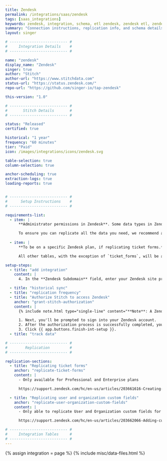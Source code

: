 ```yaml
---
title: Zendesk
permalink: /integrations/saas/zendesk
tags: [saas_integrations]
keywords: zendesk, integration, schema, etl zendesk, zendesk etl, zendesk schema
summary: "Connection instructions, replication info, and schema details for Stitch's Zendesk integration."
layout: singer

# -------------------------- #
#     Integration Details    #
# -------------------------- #

name: "zendesk"
display_name: "Zendesk"
singer: true
author: "Stitch"
author-url: "https://www.stitchdata.com"
status-url: "https://status.zendesk.com/"
repo-url: "https://github.com/singer-io/tap-zendesk"

this-version: "1.0"

# -------------------------- #
#       Stitch Details       #
# -------------------------- #

status: "Released"
certified: true

historical: "1 year"
frequency: "60 minutes"
tier: "Paid"
icon: /images/integrations/icons/zendesk.svg

table-selection: true
column-selection: true

anchor-scheduling: true
extraction-logs: true
loading-reports: true


# -------------------------- #
#      Setup Instructions    #
# -------------------------- #

requirements-list:
  - item: |
      **Administrator permissions in Zendesk**. Some data types in Zendesk may only be accessed with Admin permissions. For example: To replicate ticket metric or tag data, Zendesk's API requires a user with Admin permissions.

      To ensure you can replicate all the data you need, we recommend a user with Admin permissions set up the integration.
      
  - item: |
      **To be on a specific Zendesk plan, if replicating ticket forms.** In this case, you need to be on an Enterprise Zendesk plan or a Professional Zendesk plan with the ticket forms add-on to replicate the `ticket_forms` table.

      All other tables, with the exception of `ticket_forms`, will be available for replication even if you aren't on either of these plans.

setup-steps:
  - title: "add integration"
    content: |
      4. In the **Zendesk Subdomain** field, enter your Zendesk site prefix. For example: For `stitchdata.zendesk.com`, only `stitchdata` would be entered into this field.

  - title: "historical sync"
  - title: "replication frequency"
  - title: "Authorize Stitch to access Zendesk"
    anchor: "grant-stitch-authorization"
    content: |
      {% include note.html type="single-line" content="**Note**: A Zendesk user with Admin permissions must complete this step." %}

      1. Next, you'll be prompted to sign into your Zendesk account.
      2. After the authorization process is successfully completed, you'll be directed back to Stitch.
      3. Click {{ app.buttons.finish-int-setup }}.
  - title: "track data"

# -------------------------- #
#        Replication         #
# -------------------------- #

replication-sections:
  - title: "Replicating ticket forms"
    anchor: "replicate-ticket-forms"
    content: |
      - Only available for Professional and Enterprise plans

      https://support.zendesk.com/hc/en-us/articles/203661616-Creating-ticket-forms-to-support-multiple-request-types-Professional-add-on-and-Enterprise-

  - title: "Replicating user and organization custom fields"
    anchor: "replicate-user-organization-custom-fields"
    content: |
      - Only able to replicate User and Organization custom fields for Team, Professional, and Enterprise plans

      https://support.zendesk.com/hc/en-us/articles/203662066-Adding-custom-fields-to-users

# -------------------------- #
#     Integration Tables     #
# -------------------------- #
---
```

{% assign integration = page %}
{% include misc/data-files.html %}
